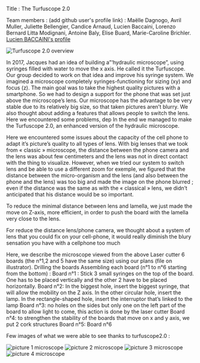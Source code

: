 Title : The Turfuscope 2.0

Team members : (add github user's profile link) : Maëlle Dagnogo, Avril Muller, Juliette Bellengier, Candice Arnaud, Lucien Baccaini, Lorenzo Bernard Litta Modignani, Antoine Baly, Elise Buard, Marie-Caroline Brichler.
[Lucien BACCAINI's profile](https://github.com/Shavesteo)

![Turfuscope 2.0 overview](http://image.noelshack.com/fichiers/2018/42/2/1539672949-microscope-pic.png)

In 2017, Jacques had an idea of building a”‘hydraulic microscope”, using syringes filled with water to move the x axis. He called it the Turfuscope.
Our group decided to work on that idea and improve his syringe system. We imagined a microscope completely syringes-functioning for sizing (xy) and focus (z). The main goal was to take the highest quality pictures with a smartphone. So we had to design a support for the phone that was set just above the microscope’s lens. 
Our microscope has the advantage to be very stable due to its relatively big size, so that taken pictures aren’t blurry.
We also thought about adding a features that allows people to switch the lens. Here we encountered some problems, dep
In the end we managed to make the Turfuscope 2.0, an enhanced version of the hydraulic microscope.

Here we encountered some issues about the capacity of the cell phone to adapt it’s picture’s quality to all types of lens. With big lenses that we took from « classic » microscope, the distance between the phone camera and the lens was about few centimeters and the lens was not in direct contact with the thing to visualize. However, when we tried our system to switch lens and be able to use a different zoom for exemple, we figured that the distance between the micro-organism and the lens (and also between the phone and the lens) was too big and made the image on the phone blurred ; even if the distance was the same as with the « classical » lens, we didn’t anticipated that his distance would be so important.

To reduce the minimal distance between lens and lamella, we just made the move on Z-axis, more efficient, in order to push the board with the lamella very close to the lens.

For reduce the distance lens/phone camera, we thought about a system of lens that you could fix on your cell-phone, it would really diminish the blury sensation you have with a cellphone too much


Here, we describe the microscope viewed from the above 
Laser cutter 6 boards (the n°1,2 and 5 have the same size) using our plans (file on illustrator).
Drilling the boards
Assembling each board (n°1 to n°6 starting from the bottom) : 
Board n°1 : Stick 3 small syringes on the top of the board. One has to be placed vertically and the other 2 have to be placed horizontally.
Board n°2: In the biggest hole, insert the biggest syringe, that will allow the mobility on the Z axis. In the other circular hole, insert the lamp. In the rectangle-shaped hole, insert the interruptor that’s linked to the lamp 
Board n°3: no holes on the sides but only one on the left part of the board to allow light to come, this action is done by the laser cutter 
Board n°4: to strengthen the stability of the boards that move on x and y axis, we put 2 cork structures
Board n°5: 
Board n°6



Few images of what we were able to see thanks to turfuscope2.0 : 

![picture 1 microscope](http://image.noelshack.com/fichiers/2018/42/2/1539673860-micro1.jpg)
![picture 2 microscope](http://image.noelshack.com/fichiers/2018/42/2/1539673860-micro2.jpg)
![picture 3 microscope](http://image.noelshack.com/fichiers/2018/42/2/1539673860-micro3.jpg)
![picture 4 microscope](http://image.noelshack.com/fichiers/2018/42/2/1539673883-micro4.jpg)
